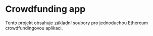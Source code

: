 # Crowdfunding app

Tento projekt obsahuje základní soubory pro jednoduchou Ethereum crowdfundingovou aplikaci.
